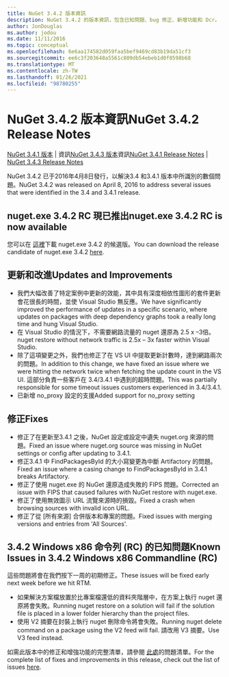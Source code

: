 ```yaml
---
title: NuGet 3.4.2 版本資訊
description: NuGet 3.4.2 的版本資訊，包含已知問題、bug 修正、新增功能和 Dcr。
author: JonDouglas
ms.author: jodou
ms.date: 11/11/2016
ms.topic: conceptual
ms.openlocfilehash: 6e6aa174582d059faa5bef9469cd83b19da51cf3
ms.sourcegitcommit: ee6c3f203648a5561c809db54ebeb1d0f0598b68
ms.translationtype: MT
ms.contentlocale: zh-TW
ms.lasthandoff: 01/26/2021
ms.locfileid: "98780255"
---
```

# <a name="nuget-342-release-notes"></a><span data-ttu-id="5c9e4-103">NuGet 3.4.2 版本資訊</span><span class="sxs-lookup"><span data-stu-id="5c9e4-103">NuGet 3.4.2 Release Notes</span></span>

<span data-ttu-id="5c9e4-104">[NuGet 3.4.1 版本](../release-notes/nuget-3.4.1.md)  |  資訊[NuGet 3.4.3 版本](../release-notes/nuget-3.4.3.md)資訊</span><span class="sxs-lookup"><span data-stu-id="5c9e4-104">[NuGet 3.4.1 Release Notes](../release-notes/nuget-3.4.1.md) | [NuGet 3.4.3 Release Notes](../release-notes/nuget-3.4.3.md)</span></span>

<span data-ttu-id="5c9e4-105">NuGet 3.4.2 已于2016年4月8日發行，以解決3.4 和3.4.1 版本中所識別的數個問題。</span><span class="sxs-lookup"><span data-stu-id="5c9e4-105">NuGet 3.4.2 was released on April 8, 2016 to address several issues that were identified in the 3.4 and 3.4.1 release.</span></span>

## <a name="nugetexe-342-rc-is-now-available"></a><span data-ttu-id="5c9e4-106">nuget.exe 3.4.2 RC 現已推出</span><span class="sxs-lookup"><span data-stu-id="5c9e4-106">nuget.exe 3.4.2 RC is now available</span></span>

<span data-ttu-id="5c9e4-107">您可以在 [這裡](https://dist.nuget.org/index.html)下載 nuget.exe 3.4.2 的候選版。</span><span class="sxs-lookup"><span data-stu-id="5c9e4-107">You can download the release candidate of nuget.exe 3.4.2 [here](https://dist.nuget.org/index.html).</span></span>

## <a name="updates-and-improvements"></a><span data-ttu-id="5c9e4-108">更新和改進</span><span class="sxs-lookup"><span data-stu-id="5c9e4-108">Updates and Improvements</span></span>

* <span data-ttu-id="5c9e4-109">我們大幅改善了特定案例中更新的效能，其中具有深度相依性圖形的套件更新會花很長的時間，並使 Visual Studio 無反應。</span><span class="sxs-lookup"><span data-stu-id="5c9e4-109">We have significantly improved the performance of updates in a specific scenario, where updates on packages with deep dependency graphs took a really long time and hung Visual Studio.</span></span>
* <span data-ttu-id="5c9e4-110">在 Visual Studio 的情況下，不需要網路流量的 nuget 還原為 2.5 x –3倍。</span><span class="sxs-lookup"><span data-stu-id="5c9e4-110">nuget restore without network traffic is 2.5x – 3x faster within Visual Studio.</span></span>
* <span data-ttu-id="5c9e4-111">除了這項變更之外，我們也修正了在 VS UI 中提取更新計數時，達到網路兩次的問題。</span><span class="sxs-lookup"><span data-stu-id="5c9e4-111">In addition to this change, we have fixed an issue where we were hitting the network twice when fetching the update count in the VS UI.</span></span> <span data-ttu-id="5c9e4-112">這部分負責一些客戶在 3.4/3.4.1 中遇到的超時問題。</span><span class="sxs-lookup"><span data-stu-id="5c9e4-112">This was partially responsible for some timeout issues customers experienced in 3.4/3.4.1.</span></span>
* <span data-ttu-id="5c9e4-113">已新增 no_proxy 設定的支援</span><span class="sxs-lookup"><span data-stu-id="5c9e4-113">Added support for no_proxy setting</span></span>

## <a name="fixes"></a><span data-ttu-id="5c9e4-114">修正</span><span class="sxs-lookup"><span data-stu-id="5c9e4-114">Fixes</span></span>

* <span data-ttu-id="5c9e4-115">修正了在更新至3.4.1 之後，NuGet 設定或設定中遺失 nuget.org 來源的問題。</span><span class="sxs-lookup"><span data-stu-id="5c9e4-115">Fixed an issue where nuget.org source was missing in NuGet settings or config after updating to 3.4.1.</span></span>
* <span data-ttu-id="5c9e4-116">修正3.4.1 中 FindPackagesById 的大小寫變更為中斷 Artifactory 的問題。</span><span class="sxs-lookup"><span data-stu-id="5c9e4-116">Fixed an issue where a casing change to FindPackagesById in 3.4.1 breaks Artifactory.</span></span>
* <span data-ttu-id="5c9e4-117">修正了使用 nuget.exe 的 NuGet 還原造成失敗的 FIPS 問題。</span><span class="sxs-lookup"><span data-stu-id="5c9e4-117">Corrected an issue with FIPS that caused failures with NuGet restore with nuget.exe.</span></span>
* <span data-ttu-id="5c9e4-118">修正了使用無效圖示 URL 流覽來源時的損毀。</span><span class="sxs-lookup"><span data-stu-id="5c9e4-118">Fixed a crash when browsing sources with invalid icon URL.</span></span>
* <span data-ttu-id="5c9e4-119">修正了從 [所有來源] 合併版本和專案的問題。</span><span class="sxs-lookup"><span data-stu-id="5c9e4-119">Fixed issues with merging versions and entries from 'All Sources'.</span></span>

## <a name="known-issues-in-342-windows-x86-commandline-rc"></a><span data-ttu-id="5c9e4-120">3.4.2 Windows x86 命令列 (RC) 的已知問題</span><span class="sxs-lookup"><span data-stu-id="5c9e4-120">Known Issues in 3.4.2 Windows x86 Commandline (RC)</span></span>

<span data-ttu-id="5c9e4-121">這些問題將會在我們按下一周的初期修正。</span><span class="sxs-lookup"><span data-stu-id="5c9e4-121">These issues will be fixed early next week before we hit RTM.</span></span>

*  <span data-ttu-id="5c9e4-122">如果解決方案檔放置於比專案檔還低的資料夾階層中，在方案上執行 nuget 還原將會失敗。</span><span class="sxs-lookup"><span data-stu-id="5c9e4-122">Running nuget restore on a solution will fail if the solution file is placed in a lower folder hierarchy than the project files.</span></span>
*  <span data-ttu-id="5c9e4-123">使用 V2 摘要在封裝上執行 nuget 刪除命令將會失敗。</span><span class="sxs-lookup"><span data-stu-id="5c9e4-123">Running nuget delete command on a package using the V2 feed will fail.</span></span> <span data-ttu-id="5c9e4-124">請改用 V3 摘要。</span><span class="sxs-lookup"><span data-stu-id="5c9e4-124">Use V3 feed instead.</span></span>


<span data-ttu-id="5c9e4-125">如需此版本中的修正和增強功能的完整清單，請參閱 [此處](https://github.com/NuGet/Home/issues?utf8=%E2%9C%93&q=is%3Aissue+milestone%3A3.4.2++is%3Aclosed+)的問題清單。</span><span class="sxs-lookup"><span data-stu-id="5c9e4-125">For the complete list of fixes and improvements in this release, check out the list of issues [here](https://github.com/NuGet/Home/issues?utf8=%E2%9C%93&q=is%3Aissue+milestone%3A3.4.2++is%3Aclosed+).</span></span>